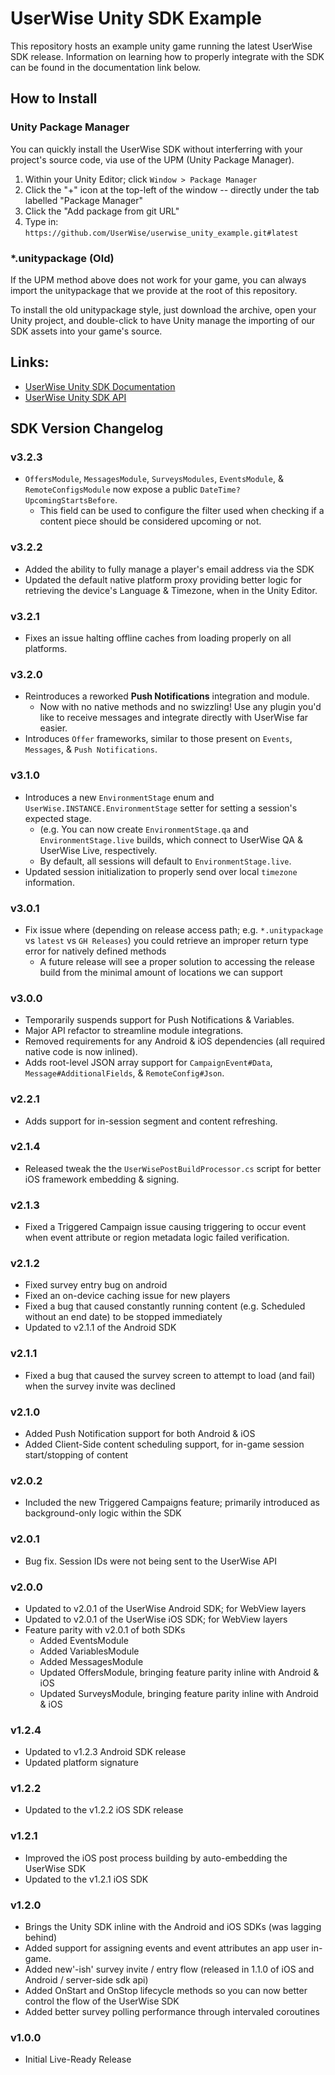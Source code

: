 # UserWise Unity SDK Example

This repository hosts an example unity game running the latest UserWise SDK release. Information on learning how to properly integrate with the SDK can be found in the documentation link below.

## How to Install

### Unity Package Manager

You can quickly install the UserWise SDK without interferring with your project's source code, via use of the UPM (Unity Package Manager).

1. Within your Unity Editor; click `Window > Package Manager`
2. Click the "+" icon at the top-left of the window -- directly under the tab labelled "Package Manager"
3. Click the "Add package from git URL"
4. Type in: `https://github.com/UserWise/userwise_unity_example.git#latest`

### *.unitypackage (Old)

If the UPM method above does not work for your game, you can always import the unitypackage that we provide at the root of this repository.

To install the old unitypackage style, just download the archive, open your Unity project, and double-click to have Unity manage the importing of our SDK assets into your game's source.

## Links:
- [UserWise Unity SDK Documentation](https://docs.userwise.io/#unity-sdk)
- [UserWise Unity SDK API](https://docs.userwise.io/unity-api/namespaces.html)

## SDK Version Changelog
### v3.2.3
- `OffersModule`, `MessagesModule`, `SurveysModules`, `EventsModule`, & `RemoteConfigsModule` now expose a public `DateTime? UpcomingStartsBefore`.
  * This field can be used to configure the filter used when checking if a content piece should be considered upcoming or not.
### v3.2.2
- Added the ability to fully manage a player's email address via the SDK
- Updated the default native platform proxy providing better logic for retrieving the device's Language & Timezone, when in the Unity Editor.

### v3.2.1
- Fixes an issue halting offline caches from loading properly on all platforms.

### v3.2.0
- Reintroduces a reworked **Push Notifications** integration and module.
  * Now with no native methods and no swizzling! Use any plugin you'd like to receive messages and integrate directly with UserWise far easier.
- Introduces `Offer` frameworks, similar to those present on `Events`, `Messages`, & `Push Notifications`.

### v3.1.0
- Introduces a new `EnvironmentStage` enum and `UserWise.INSTANCE.EnvironmentStage` setter for setting a session's expected stage.
  * (e.g. You can now create `EnvironmentStage.qa` and `EnvironmentStage.live` builds, which connect to UserWise QA & UserWise Live, respectively.
  * By default, all sessions will default to `EnvironmentStage.live`.
- Updated session initialization to properly send over local `timezone` information.

### v3.0.1
- Fix issue where (depending on release access path; e.g. `*.unitypackage` vs `latest` vs `GH Releases`) you could retrieve an improper return type error for natively defined methods
  * A future release will see a proper solution to accessing the release build from the minimal amount of locations we can support

### v3.0.0
- Temporarily suspends support for Push Notifications & Variables.
- Major API refactor to streamline module integrations.
- Removed requirements for any Android & iOS dependencies (all required native code is now inlined).
- Adds root-level JSON array support for `CampaignEvent#Data`, `Message#AdditionalFields`, & `RemoteConfig#Json`.

### v2.2.1
- Adds support for in-session segment and content refreshing.

### v2.1.4
- Released tweak the the `UserWisePostBuildProcessor.cs` script for better iOS framework embedding & signing.

### v2.1.3
- Fixed a Triggered Campaign issue causing triggering to occur event when event attribute or region metadata logic failed verification.

### v2.1.2
- Fixed survey entry bug on android
- Fixed an on-device caching issue for new players
- Fixed a bug that caused constantly running content (e.g. Scheduled without an end date) to be stopped immediately
- Updated to v2.1.1 of the Android SDK

### v2.1.1
- Fixed a bug that caused the survey screen to attempt to load (and fail) when the survey invite was declined

### v2.1.0
- Added Push Notification support for both Android & iOS
- Added Client-Side content scheduling support, for in-game session start/stopping of content

### v2.0.2
- Included the new Triggered Campaigns feature; primarily introduced as background-only logic within the SDK

### v2.0.1
- Bug fix. Session IDs were not being sent to the UserWise API

### v2.0.0
- Updated to v2.0.1 of the UserWise Android SDK; for WebView layers
- Updated to v2.0.1 of the UserWise iOS SDK; for WebView layers
- Feature parity with v2.0.1 of both SDKs
  - Added EventsModule
  - Added VariablesModule
  - Added MessagesModule
  - Updated OffersModule, bringing feature parity inline with Android & iOS
  - Updated SurveysModule, bringing feature parity inline with Android & iOS

### v1.2.4
- Updated to v1.2.3 Android SDK release
- Updated platform signature

### v1.2.2
- Updated to the v1.2.2 iOS SDK release

### v1.2.1
- Improved the iOS post process building by auto-embedding the UserWise SDK
- Updated to the v1.2.1 iOS SDK

### v1.2.0
- Brings the Unity SDK inline with the Android and iOS SDKs (was lagging behind)
- Added support for assigning events and event attributes an app user in-game.
- Added new'-ish' survey invite / entry flow (released in 1.1.0 of iOS and Android / server-side sdk api)
- Added OnStart and OnStop lifecycle methods so you can now better control the flow of the UserWise SDK
- Added better survey polling performance through intervaled coroutines

### v1.0.0
- Initial Live-Ready Release

